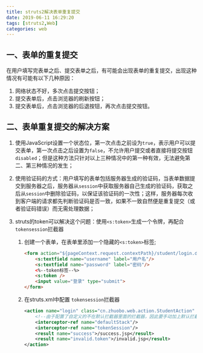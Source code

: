 ```yaml
---
title: struts2解决表单重复提交
date: 2019-06-11 16:29:20
tags: [struts2,Web]
categories: web
---
```


## 一、表单的重复提交

在用户填写完表单之后、提交表单之后，有可能会出现表单的重复提交，出现这种情况有可能有以下几种原因：

1. 网络状态不好，多次点击提交按钮；
2. 提交表单后，点击浏览器的刷新按钮；
3. 提交表单后，点击浏览器的后退按钮，再次点击提交按钮。

## 二、表单重复提交的解决方案

1. 使用JavaScript设置一个状态位，第一次点击之前设为`true`，表示用户可以提交表单，第一次点击之后设置为`false`，不允许用户提交或者直接将提交按钮`disabled`；但是这种方法只针对以上三种情况中的第一种有效，无法避免第二、第三种情况的发生；

2. 使用验证码的方式：用户填写的表单包括服务器生成的验证码，当表单数据提交到服务器之后，服务器从`session`中获取服务器自己生成的验证码，获取之后从`session`中删除验证码，以保证该验证码的一次性；这样，服务器每次收到客户端的请求都先判断验证码是否一致，如果不一致自然便是重复提交（或者验证码错误）而无需处理数据；

3. struts的token可以解决这个问题：使用`<s:token>`生成一个令牌，再配合 `tokensession`拦截器

   1. 创建一个表单，在表单里添加一个隐藏的`<s:token>`标签;

      ```html
      <form action="${pageContext.request.contextPath}/student/login.do">
          <s:textfield name="username" label="用户名"/>
          <s:textfield name="password" label="密码"/>
          <%--token标签--%>
          <s:token />
          <input value="登录" type="submit">
      </form>
      ```

   2. 在struts.xml中配置 `tokensession`拦截器

      ```xml
      <action name="login" class="cn.zhuobo.web.action.StudentAction" method="login" >
          <!--由于配置了自定义的不在默认拦截器里面的拦截器，因此要手动加上默认拦截器defaultStack-->
          <interceptor-ref name="defaultStack"/>
          <interceptor-ref name="tokenSession"/>
          <result name="success">/success.jsp</result>
          <result name="invalid.token">/invalid.jsp</result>
      </action>
      ```

